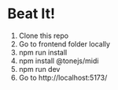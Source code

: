 # Beat It!
1. Clone this repo
2. Go to frontend folder locally
3. npm run install
4. npm install @tonejs/midi
5. npm run dev
6. Go to http://localhost:5173/

